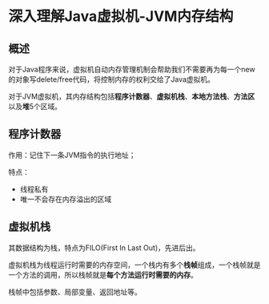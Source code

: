 # 深入理解Java虚拟机-JVM内存结构

## 概述

对于Java程序来说，虚拟机自动内存管理机制会帮助我们不需要再为每一个new的对象写delete/free代码，将控制内存的权利交给了Java虚拟机。

对于JVM虚拟机，其内存结构包括**程序计数器**、**虚拟机栈**、**本地方法栈**、**方法区**以及**堆**5个区域。

## 程序计数器

作用：记住下一条JVM指令的执行地址；

特点：

+ 线程私有
+ 唯一不会存在内存溢出的区域

## 虚拟机栈

其数据结构为栈，特点为FILO(First In Last Out)，先进后出。

虚拟机栈为线程运行时需要的内存空间，一个栈内有多个**栈帧**组成，一个栈帧就是一个方法的调用，所以栈帧就是**每个方法运行时需要的内存**。

栈帧中包括参数、局部变量、返回地址等。